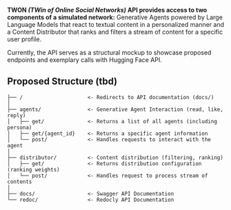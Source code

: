 **TWON *(TWin of Online Social Networks)* API provides access to two components of a simulated network:** Generative Agents powered by Large Language Models that react to textual content in a personalized manner and a Content Distributor that ranks and filters a stream of content for a specific user profile.

Currently, the API serves as a structural mockup to showcase proposed endpoints and exemplary calls with Hugging Face API.

## Proposed Structure (tbd)

```
├── /                     <- Redirects to API documentation (docs/)
│
├── agents/               <- Generative Agent Interaction (read, like, reply)
│   ├── get/              <- Returns a list of all agents (including persona)
│   ├── get/{agent_id}    <- Returns a specific agent information
│   └── post/             <- Handles requests to interact with the agent
│
├── distributor/          <- Content distribution (filtering, ranking)
│   ├── get/              <- Returns distribution configuration (ranking weights)
│   └── post/             <- Handles request to process stream of contents
│
├── docs/                 <- Swagger API Documentation
└── redoc/                <- Redocly API Documentation
```
